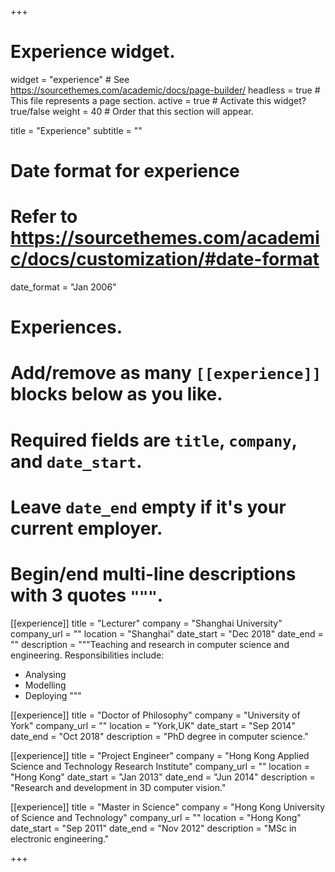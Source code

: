 +++
# Experience widget.
widget = "experience"  # See https://sourcethemes.com/academic/docs/page-builder/
headless = true  # This file represents a page section.
active = true  # Activate this widget? true/false
weight = 40  # Order that this section will appear.

title = "Experience"
subtitle = ""

# Date format for experience
#   Refer to https://sourcethemes.com/academic/docs/customization/#date-format
date_format = "Jan 2006"

# Experiences.
#   Add/remove as many `[[experience]]` blocks below as you like.
#   Required fields are `title`, `company`, and `date_start`.
#   Leave `date_end` empty if it's your current employer.
#   Begin/end multi-line descriptions with 3 quotes `"""`.
[[experience]]
  title = "Lecturer"
  company = "Shanghai University"
  company_url = ""
  location = "Shanghai"
  date_start = "Dec 2018"
  date_end = ""
  description = """Teaching and research in computer science and engineering.
  Responsibilities include:
  
  * Analysing
  * Modelling
  * Deploying
  """

[[experience]]
  title = "Doctor of Philosophy"
  company = "University of York"
  company_url = ""
  location = "York,UK"
  date_start = "Sep 2014"
  date_end = "Oct 2018"
  description = "PhD degree in computer science."

[[experience]]
  title = "Project Engineer"
  company = "Hong Kong Applied Science and Technology Research Institute"
  company_url = ""
  location = "Hong Kong"
  date_start = "Jan 2013"
  date_end = "Jun 2014"
  description = "Research and development in 3D computer vision."
    
 [[experience]]
  title = "Master in Science"
  company = "Hong Kong University of Science and Technology"
  company_url = ""
  location = "Hong Kong"
  date_start = "Sep 2011"
  date_end = "Nov 2012"
  description = "MSc in electronic engineering."
  
+++
